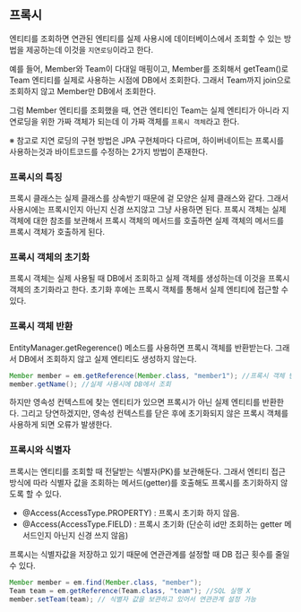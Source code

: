 ## 프록시

엔티티를 조회하면 연관된 엔티티를 실제 사용시에 데이터베이스에서 조회할 수 있는 방법을 제공하는데 이것을 `지연로딩`이라고 한다. 

예를 들어, Member와 Team이 다대일 매핑이고, Member를 조회해서 getTeam()로 Team 엔티티를 실제로 사용하는 시점에 DB에서 조회한다. 
그래서 Team까지 join으로 조회하지 않고 Member만 DB에서 조회한다.

그럼 Member 엔티티를 조회했을 때, 연관 엔티티인 Team는 실제 엔티티가 아니라 지연로딩을 위한 가짜 객체가 되는데
이 가짜 객체를 `프록시 객체`라고 한다.

※ 참고로 지연 로딩의 구현 방법은 JPA 구현체마다 다르며, 하이버네이트는 프록시를 사용하는것과 바이트코드를 수정하는 2가지 방법이 존재한다.

### 프록시의 특징

프록시 클래스는 실제 클래스를 상속받기 때문에 겉 모양은 실제 클래스와 같다. 그래서 사용시에는 프록시인지 아닌지 신경
쓰지않고 그냥 사용하면 된다. 프록시 객체는 실제 객체에 대한 참조를 보관해서 프록시 객체의 메서드를 호출하면 실제 객체의 메서드를
프록시 객체가 호출하게 된다.

### 프록시 객체의 초기화

프록시 객체는 실제 사용될 때 DB에서 조회하고 실제 객체를 생성하는데 이것을 프록시 객체의 초기화라고 한다.
초기화 후에는 프록시 객체를 통해서 실제 엔티티에 접근할 수 있다.

### 프록시 객체 반환

EntityManager.getRegerence() 메소드를 사용하면 프록시 객체를 반환받는다. 그래서 DB에서 조회하지 않고 실제 엔티티도 생성하지 않는다.

```java
Member member = em.getReference(Member.class, "member1"); //프록시 객체 반환
member.getName(); //실제 사용시에 DB에서 조회
```

하지만 영속성 컨텍스트에 찾는 엔티티가 있으면 프록시가 아닌 실제 엔티티를 반환한다.
그리고 당연하겠지만, 영속성 컨텍스트를 닫은 후에 초기화되지 않은 프록시 객체를 사용하게 되면 오류가 발생한다.

### 프록시와 식별자

프록시는 엔티티를 조회할 때 전달받는 식별자(PK)를 보관해둔다. 그래서 엔티티 접근 방식에 따라 
식별자 값을 조회하는 메서드(getter)를 호출해도 프록시를 초기화하지 않도록 할 수 있다. 

* @Access(AccessType.PROPERTY) : 프록시 초기화 하지 않음.
* @Access(AccessType.FIELD) : 프록시 초기화 (단순히 id만 조회하는 getter 메서드인지 아닌지 신경 쓰지 않음)

프록시는 식별자값을 저장하고 있기 때문에 연관관계를 설정할 때 DB 접근 횟수를 줄일 수 있다.

```java
Member member = em.find(Member.class, "member");
Team team = em.getReference(Team.class, "team"); //SQL 실행 X
member.setTeam(team); // 식별자 값을 보관하고 있어서 연관관계 설정 가능
```



